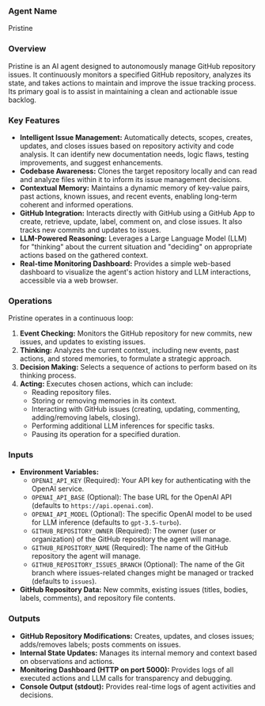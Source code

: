 ### Agent Name
Pristine

### Overview
Pristine is an AI agent designed to autonomously manage GitHub repository issues. It continuously monitors a specified GitHub repository, analyzes its state, and takes actions to maintain and improve the issue tracking process. Its primary goal is to assist in maintaining a clean and actionable issue backlog.

### Key Features
*   **Intelligent Issue Management:** Automatically detects, scopes, creates, updates, and closes issues based on repository activity and code analysis. It can identify new documentation needs, logic flaws, testing improvements, and suggest enhancements.
*   **Codebase Awareness:** Clones the target repository locally and can read and analyze files within it to inform its issue management decisions.
*   **Contextual Memory:** Maintains a dynamic memory of key-value pairs, past actions, known issues, and recent events, enabling long-term coherent and informed operations.
*   **GitHub Integration:** Interacts directly with GitHub using a GitHub App to create, retrieve, update, label, comment on, and close issues. It also tracks new commits and updates to issues.
*   **LLM-Powered Reasoning:** Leverages a Large Language Model (LLM) for "thinking" about the current situation and "deciding" on appropriate actions based on the gathered context.
*   **Real-time Monitoring Dashboard:** Provides a simple web-based dashboard to visualize the agent's action history and LLM interactions, accessible via a web browser.

### Operations
Pristine operates in a continuous loop:
1.  **Event Checking:** Monitors the GitHub repository for new commits, new issues, and updates to existing issues.
2.  **Thinking:** Analyzes the current context, including new events, past actions, and stored memories, to formulate a strategic approach.
3.  **Decision Making:** Selects a sequence of actions to perform based on its thinking process.
4.  **Acting:** Executes chosen actions, which can include:
    *   Reading repository files.
    *   Storing or removing memories in its context.
    *   Interacting with GitHub issues (creating, updating, commenting, adding/removing labels, closing).
    *   Performing additional LLM inferences for specific tasks.
    *   Pausing its operation for a specified duration.

### Inputs
*   **Environment Variables:**
    *   `OPENAI_API_KEY` (Required): Your API key for authenticating with the OpenAI service.
    *   `OPENAI_API_BASE` (Optional): The base URL for the OpenAI API (defaults to `https://api.openai.com`).
    *   `OPENAI_API_MODEL` (Optional): The specific OpenAI model to be used for LLM inference (defaults to `gpt-3.5-turbo`).
    *   `GITHUB_REPOSITORY_OWNER` (Required): The owner (user or organization) of the GitHub repository the agent will manage.
    *   `GITHUB_REPOSITORY_NAME` (Required): The name of the GitHub repository the agent will manage.
    *   `GITHUB_REPOSITORY_ISSUES_BRANCH` (Optional): The name of the Git branch where issues-related changes might be managed or tracked (defaults to `issues`).
*   **GitHub Repository Data:** New commits, existing issues (titles, bodies, labels, comments), and repository file contents.

### Outputs
*   **GitHub Repository Modifications:** Creates, updates, and closes issues; adds/removes labels; posts comments on issues.
*   **Internal State Updates:** Manages its internal memory and context based on observations and actions.
*   **Monitoring Dashboard (HTTP on port 5000):** Provides logs of all executed actions and LLM calls for transparency and debugging.
*   **Console Output (stdout):** Provides real-time logs of agent activities and decisions.
